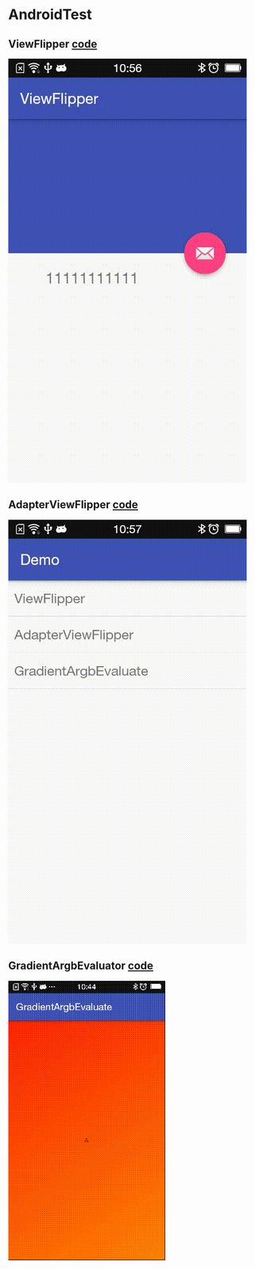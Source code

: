 # AndroidTest

## ViewFlipper [code](/app/src/main/java/com/nstd/testlayout/activity/ViewFlipperActivity.java)
![ViewFlipper](/sample-img/ViewFlipper.gif)

## AdapterViewFlipper [code](/app/src/main/java/com/nstd/testlayout/activity/AdapterViewFlipperActivity.java)
![AdapterViewFlipper](/sample-img/AdapterViewFlipper.gif)

## GradientArgbEvaluator [code](/app/src/main/java/com/nstd/testlayout/activity/GradientArgbEvaluateActivity.java)
![GradientArgbEvaluator](/sample-img/GradientArgbEvaluator.gif)
